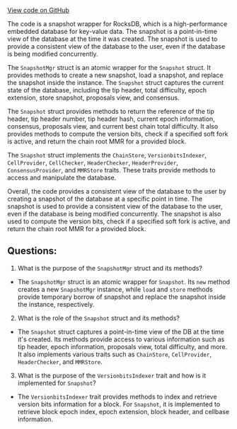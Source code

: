 [View code on GitHub](https://github.com/nervosnetwork/ckb/util/snapshot/src/lib.rs)

The code is a snapshot wrapper for RocksDB, which is a high-performance embedded database for key-value data. The snapshot is a point-in-time view of the database at the time it was created. The snapshot is used to provide a consistent view of the database to the user, even if the database is being modified concurrently. 

The `SnapshotMgr` struct is an atomic wrapper for the `Snapshot` struct. It provides methods to create a new snapshot, load a snapshot, and replace the snapshot inside the instance. The `Snapshot` struct captures the current state of the database, including the tip header, total difficulty, epoch extension, store snapshot, proposals view, and consensus. 

The `Snapshot` struct provides methods to return the reference of the tip header, tip header number, tip header hash, current epoch information, consensus, proposals view, and current best chain total difficulty. It also provides methods to compute the version bits, check if a specified soft fork is active, and return the chain root MMR for a provided block. 

The `Snapshot` struct implements the `ChainStore`, `VersionbitsIndexer`, `CellProvider`, `CellChecker`, `HeaderChecker`, `HeaderProvider`, `ConsensusProvider`, and `MMRStore` traits. These traits provide methods to access and manipulate the database. 

Overall, the code provides a consistent view of the database to the user by creating a snapshot of the database at a specific point in time. The snapshot is used to provide a consistent view of the database to the user, even if the database is being modified concurrently. The snapshot is also used to compute the version bits, check if a specified soft fork is active, and return the chain root MMR for a provided block.
## Questions: 
 1. What is the purpose of the `SnapshotMgr` struct and its methods?
- The `SnapshotMgr` struct is an atomic wrapper for `Snapshot`. Its `new` method creates a new `SnapshotMgr` instance, while `load` and `store` methods provide temporary borrow of snapshot and replace the snapshot inside the instance, respectively.

2. What is the role of the `Snapshot` struct and its methods?
- The `Snapshot` struct captures a point-in-time view of the DB at the time it's created. Its methods provide access to various information such as tip header, epoch information, proposals view, total difficulty, and more. It also implements various traits such as `ChainStore`, `CellProvider`, `HeaderChecker`, and `MMRStore`.

3. What is the purpose of the `VersionbitsIndexer` trait and how is it implemented for `Snapshot`?
- The `VersionbitsIndexer` trait provides methods to index and retrieve version bits information for a block. For `Snapshot`, it is implemented to retrieve block epoch index, epoch extension, block header, and cellbase information.